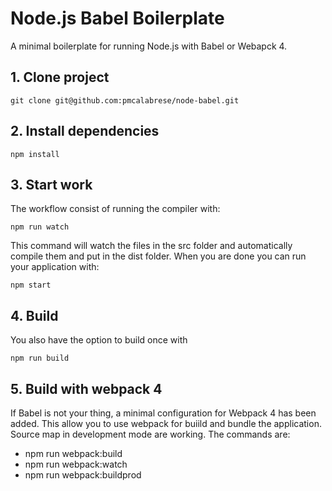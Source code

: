 # Node.js Babel Boilerplate
A minimal boilerplate for running Node.js with Babel or Webapck 4.

## 1. Clone project

    git clone git@github.com:pmcalabrese/node-babel.git

## 2. Install dependencies

    npm install

## 3. Start work

The workflow consist of running the compiler with:

    npm run watch

This command will watch the files in the src folder and automatically compile them and put in the dist folder.
When you are done you can run your application with:

    npm start

## 4. Build

You also have the option to build once with

    npm run build

## 5. Build with webpack 4

If Babel is not your thing, a minimal configuration for Webpack 4 has been added. This allow you to use webpack for buiild and bundle the application. Source map in development mode are working.
The commands are:
- npm run webpack:build
- npm run webpack:watch
- npm run webpack:buildprod